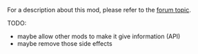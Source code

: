For a description about this mod, please refer to the
[forum topic](https://forum.minetest.net/viewtopic.php?f=11&t=3691).

TODO:
* maybe allow other mods to make it give information (API)
* maybe remove those side effects
